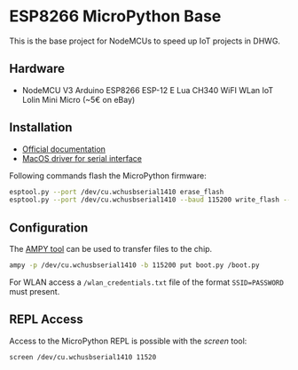 # ESP8266 MicroPython Base

This is the base project for NodeMCUs to speed up IoT projects in DHWG.

## Hardware

* NodeMCU V3 Arduino ESP8266 ESP-12 E Lua CH340 WiFI WLan IoT Lolin Mini Micro (~5€ on eBay)

## Installation

* [Official documentation](https://docs.micropython.org/en/latest/esp8266/esp8266/tutorial/intro.html)
* [MacOS driver for serial interface](http://www.wch.cn/download/CH341SER_MAC_ZIP.html)

Following commands flash the MicroPython firmware:

```sh
esptool.py --port /dev/cu.wchusbserial1410 erase_flash
esptool.py --port /dev/cu.wchusbserial1410 --baud 115200 write_flash --flash_size=detect -fm dio 0 esp8266-20171101-v1.9.3.bin
```

## Configuration

The [AMPY tool](https://github.com/adafruit/ampy) can be used to transfer files
to the chip.

```sh
ampy -p /dev/cu.wchusbserial1410 -b 115200 put boot.py /boot.py
```

For WLAN access a `/wlan_credentials.txt` file of the format `SSID=PASSWORD` must
present.

## REPL Access

Access to the MicroPython REPL is possible with the _screen_ tool:

```sh
screen /dev/cu.wchusbserial1410 11520
```
